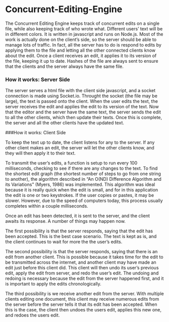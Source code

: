 # Concurrent-Editing-Engine


The Concurrent Editing Engine keeps track of concurrent edits on a single file, while also keeping track of who wrote what. Different users’ text will be in different colors. It is written in javascript and runs on Node.js. Most of the work is actually done on the client’s side, so the server should be able to manage lots of traffic. In fact, all the server has to do is respond to edits by applying them to the file and letting all the other connected clients know about the edit. Once a client receives an edit, it applies it to its version of the file, keeping it up to date. Hashes of the file are always sent to ensure that the clients and the server always have the same file.

### How it works: Server Side

The server serves a html file with the client side javascript, and a socket connection is made using Socket.io. Throught the socket (the file may be large), the text is passed onto the client. When the user edits the text, the server receives the edit and applies the edit to its version of the text. Now that the editor and the server have the same text, the server sends the edit to all the other clients, which then update their texts. Once this is complete, the server and all the other clients have the updated text.

###How it works: Client Side

To keep the text up to date, the client listens for any to the server. If any other client makes an edit, the server will let the other clients know, and they will then apply it to their text.

To transmit the user’s edits, a function is setup to run every 100 milliseconds, checking to see if there are any changes to the text. To find the shortest edit graph (the shortest number of steps to go from one string to another), the algorithm described in “An O(ND) Difference Algorithm and its Variations" (Myers, 1986) was implemented. This algorithm was ideal because it is really quick when the edit is small, and for in this application the edit is one or two keystrokes. If the user copies or pastes, it may be slower. However, due to the speed of computers today, this process usually completes within a couple milliseconds.

Once an edit has been detected, it is sent to the server, and the client awaits its response. A number of things may happen now.

The first possibility is that the server responds, saying that the edit has been accepted. This is the best case scenario. The text is kept as is, and the client continues to wait for more the the user’s edits.

The second possibility is that the server responds, saying that there is an edit from another client. This is possible because it takes time for the edit to be transmitted across the internet, and another client may have made an edit just before this client did. This client will then undo its user’s previous edit, apply the edit from server, and redo the user’s edit. The undoing and redoing is necessary because the edit from the server happened first, and it is important to apply the edits chronologically.

The third possibility is we receive another edit from the server. With multiple clients editing one document, this client may receive numerous edits from the server before the server tells it that its edit has been accepted. When this is the case, the client then undoes the users edit, applies this new one, and redoes the users edit.
